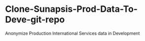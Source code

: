 # Clone-Sunapsis-Prod-Data-To-Deve-git-repo
Anonymize Production International Services data in Development
